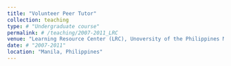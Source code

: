 ```yaml
---
title: "Volunteer Peer Tutor"
collection: teaching
type: # "Undergraduate course"
permalink: # /teaching/2007-2011_LRC
venue: "Learning Resource Center (LRC), Unoversity of the Philippines Manila"
date: # "2007-2011"
location: "Manila, Philippines"
---
```

